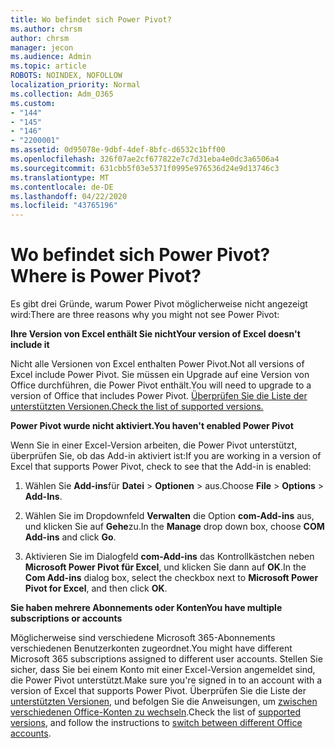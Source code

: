 ```yaml
---
title: Wo befindet sich Power Pivot?
ms.author: chrsm
author: chrsm
manager: jecon
ms.audience: Admin
ms.topic: article
ROBOTS: NOINDEX, NOFOLLOW
localization_priority: Normal
ms.collection: Adm_O365
ms.custom:
- "144"
- "145"
- "146"
- "2200001"
ms.assetid: 0d95078e-9dbf-4def-8bfc-d6532c1bff00
ms.openlocfilehash: 326f07ae2cf677822e7c7d31eba4e0dc3a6506a4
ms.sourcegitcommit: 631cbb5f03e5371f0995e976536d24e9d13746c3
ms.translationtype: MT
ms.contentlocale: de-DE
ms.lasthandoff: 04/22/2020
ms.locfileid: "43765196"
---
```

# <a name="where-is-power-pivot"></a><span data-ttu-id="de846-102">Wo befindet sich Power Pivot?</span><span class="sxs-lookup"><span data-stu-id="de846-102">Where is Power Pivot?</span></span>

<span data-ttu-id="de846-103">Es gibt drei Gründe, warum Power Pivot möglicherweise nicht angezeigt wird:</span><span class="sxs-lookup"><span data-stu-id="de846-103">There are three reasons why you might not see Power Pivot:</span></span>
  
<span data-ttu-id="de846-104">**Ihre Version von Excel enthält Sie nicht**</span><span class="sxs-lookup"><span data-stu-id="de846-104">**Your version of Excel doesn't include it**</span></span>
  
<span data-ttu-id="de846-105">Nicht alle Versionen von Excel enthalten Power Pivot.</span><span class="sxs-lookup"><span data-stu-id="de846-105">Not all versions of Excel include Power Pivot.</span></span> <span data-ttu-id="de846-106">Sie müssen ein Upgrade auf eine Version von Office durchführen, die Power Pivot enthält.</span><span class="sxs-lookup"><span data-stu-id="de846-106">You will need to upgrade to a version of Office that includes Power Pivot.</span></span> [<span data-ttu-id="de846-107">Überprüfen Sie die Liste der unterstützten Versionen.</span><span class="sxs-lookup"><span data-stu-id="de846-107">Check the list of supported versions.</span></span>](https://support.office.com/article/aa64e217-4b6e-410b-8337-20b87e1c2a4b.aspx)
  
<span data-ttu-id="de846-108">**Power Pivot wurde nicht aktiviert.**</span><span class="sxs-lookup"><span data-stu-id="de846-108">**You haven't enabled Power Pivot**</span></span>
  
<span data-ttu-id="de846-109">Wenn Sie in einer Excel-Version arbeiten, die Power Pivot unterstützt, überprüfen Sie, ob das Add-in aktiviert ist:</span><span class="sxs-lookup"><span data-stu-id="de846-109">If you are working in a version of Excel that supports Power Pivot, check to see that the Add-in is enabled:</span></span>
  
1. <span data-ttu-id="de846-110">Wählen Sie **Add-ins**für **Datei** \> **Optionen** \> aus.</span><span class="sxs-lookup"><span data-stu-id="de846-110">Choose **File** \> **Options** \> **Add-Ins**.</span></span>

2. <span data-ttu-id="de846-111">Wählen Sie im Dropdownfeld **Verwalten** die Option **com-Add-ins** aus, und klicken Sie auf **Gehe**zu.</span><span class="sxs-lookup"><span data-stu-id="de846-111">In the **Manage** drop down box, choose **COM Add-ins** and click **Go**.</span></span>

3. <span data-ttu-id="de846-112">Aktivieren Sie im Dialogfeld **com-Add-ins** das Kontrollkästchen neben **Microsoft Power Pivot für Excel**, und klicken Sie dann auf **OK**.</span><span class="sxs-lookup"><span data-stu-id="de846-112">In the **Com Add-ins** dialog box, select the checkbox next to **Microsoft Power Pivot for Excel**, and then click **OK**.</span></span>

<span data-ttu-id="de846-113">**Sie haben mehrere Abonnements oder Konten**</span><span class="sxs-lookup"><span data-stu-id="de846-113">**You have multiple subscriptions or accounts**</span></span>
  
<span data-ttu-id="de846-114">Möglicherweise sind verschiedene Microsoft 365-Abonnements verschiedenen Benutzerkonten zugeordnet.</span><span class="sxs-lookup"><span data-stu-id="de846-114">You might have different Microsoft 365 subscriptions assigned to different user accounts.</span></span> <span data-ttu-id="de846-115">Stellen Sie sicher, dass Sie bei einem Konto mit einer Excel-Version angemeldet sind, die Power Pivot unterstützt.</span><span class="sxs-lookup"><span data-stu-id="de846-115">Make sure you're signed in to an account with a version of Excel that supports Power Pivot.</span></span> <span data-ttu-id="de846-116">Überprüfen Sie die Liste der [unterstützten Versionen](https://support.office.com/article/aa64e217-4b6e-410b-8337-20b87e1c2a4b.aspx), und befolgen Sie die Anweisungen, um [zwischen verschiedenen Office-Konten zu wechseln](https://support.office.com/article/b9582171-fd1f-4284-9846-bdd72bb28426.aspx#BKMK_WebSwitchAccounts).</span><span class="sxs-lookup"><span data-stu-id="de846-116">Check the list of [supported versions](https://support.office.com/article/aa64e217-4b6e-410b-8337-20b87e1c2a4b.aspx), and follow the instructions to [switch between different Office accounts](https://support.office.com/article/b9582171-fd1f-4284-9846-bdd72bb28426.aspx#BKMK_WebSwitchAccounts).</span></span>
